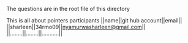 The questions are in the root file of this directory

This is all about pointers 
participants
||name||git hub account||email||
||sharleen||34rmo09||nyamurwasharleen@gmail.com||
||........||........||...........||

